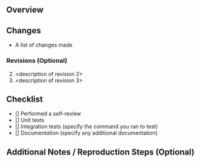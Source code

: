 ## Overview

<one sentence overview>

## Changes

- A list of changes made

### Revisions (Optional)

2. <description of revision 2>
3. <description of revision 3>

## Checklist

- [] Performed a self-review
- [] Unit tests
- [] Integration tests (specify the command you ran to test)
- [] Documentation (specify any additional documentation)

## Additional Notes / Reproduction Steps (Optional)

<Add any additional information which you think could be useful>
